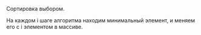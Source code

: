 Сортировка выбором. 

На каждом i шаге алгоритма находим минимальный элемент, и меняем его с i элементом в массиве.
